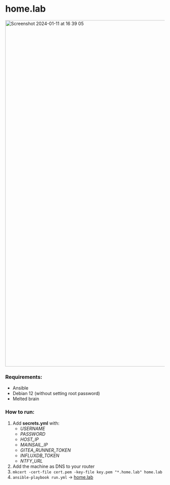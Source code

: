# home.lab

<img width="1091" alt="Screenshot 2024-01-11 at 16 39 05" src="https://github.com/imserhii/homelab/assets/4532683/8ee1f817-8a80-45fd-932b-8d3fcdb7c17c">

### Requirements:
- Ansible
- Debian 12 (without setting root password)
- Melted brain

### How to run:
1. Add **secrets.yml** with:
    - *USERNAME*
    - *PASSWORD*
    - *HOST_IP*
    - *MAINSAIL_IP*
    - *GITEA_RUNNER_TOKEN*
    - *INFLUXDB_TOKEN*
    - *NTFY_URL*
2. Add the machine as DNS to your router
3. `mkcert -cert-file cert.pem -key-file key.pem "*.home.lab" home.lab`
4. `ansible-playbook run.yml` → [home.lab](https://home.lab)
